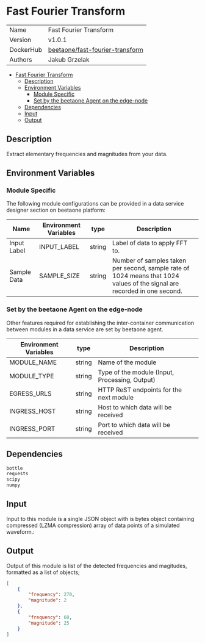 # Fast Fourier Transform

|           |                                                                                                     |
| --------- | --------------------------------------------------------------------------------------------------- |
| Name      | Fast Fourier Transform                                                                              |
| Version   | v1.0.1                                                                                              |
| DockerHub | [beetaone/fast-fourier-transform](https://hub.docker.com/r/beetaone/fast-fourier-transform) |
| Authors   | Jakub Grzelak                                                                                       |

- [Fast Fourier Transform](#fast-fourier-transform)
  - [Description](#description)
  - [Environment Variables](#environment-variables)
    - [Module Specific](#module-specific)
    - [Set by the beetaone Agent on the edge-node](#set-by-the-beetaone-agent-on-the-edge-node)
  - [Dependencies](#dependencies)
  - [Input](#input)
  - [Output](#output)

## Description

Extract elementary frequencies and magnitudes from your data.

## Environment Variables

### Module Specific

The following module configurations can be provided in a data service designer section on beetaone platform:

| Name        | Environment Variables | type   | Description                                                                                                              |
| ----------- | --------------------- | ------ | ------------------------------------------------------------------------------------------------------------------------ |
| Input Label | INPUT_LABEL           | string | Label of data to apply FFT to.                                                                                           |
| Sample Data | SAMPLE_SIZE           | string | Number of samples taken per second, sample rate of 1024 means that 1024 values of the signal are recorded in one second. |

### Set by the beetaone Agent on the edge-node

Other features required for establishing the inter-container communication between modules in a data service are set by beetaone agent.

| Environment Variables | type   | Description                                    |
| --------------------- | ------ | ---------------------------------------------- |
| MODULE_NAME           | string | Name of the module                             |
| MODULE_TYPE           | string | Type of the module (Input, Processing, Output) |
| EGRESS_URLS           | string | HTTP ReST endpoints for the next module        |
| INGRESS_HOST          | string | Host to which data will be received            |
| INGRESS_PORT          | string | Port to which data will be received            |

## Dependencies

```txt
bottle
requests
scipy
numpy
```

## Input

Input to this module is a single JSON object with is bytes object containing compressed (LZMA compression) array of data points of a simulated waveform.:

## Output

Output of this module is list of the detected frequencies and magitudes, formatted as a list of objects;

```json
[
    {
        "frequency": 270,
        "magnitude": 2
    },
    {
        "frequency": 60,
        "magnitude": 25
    }
]
```